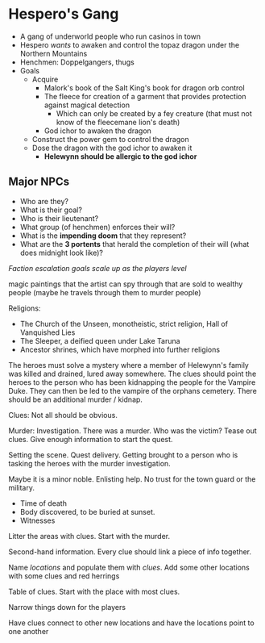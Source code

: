 # Hespero's Gang
- A gang of underworld people who run casinos in town
- Hespero *wants* to awaken and control the topaz dragon under the Northern Mountains
- Henchmen: Doppelgangers, thugs
- Goals
   - Acquire 
      - Malork's book of the Salt King's book for dragon orb control
      - The fleece for creation of a garment that provides protection against magical detection
         - Which can only be created by a fey creature (that must not know of the fleecemane lion's death)
      - God ichor to awaken the dragon
   - Construct the power gem to control the dragon
   - Dose the dragon with the god ichor to awaken it
      - **Helewynn should be allergic to the god ichor**




## Major NPCs
- Who are they?
- What is their goal?
- Who is their lieutenant?
- What group (of henchmen) enforces their will? 
- What is the **impending doom** that they represent?
- What are the **3 portents** that herald the completion of their will (what does midnight look like)?

*Faction escalation goals scale up as the players level*



magic paintings that the artist can spy through that are sold to wealthy people (maybe he travels through them to murder people)


Religions: 
- The Church of the Unseen, monotheistic, strict religion, Hall of Vanquished Lies
- The Sleeper, a deified queen under Lake Taruna
- Ancestor shrines, which have morphed into further religions






The heroes must solve a mystery where a member of Helewynn's family was killed and drained, lured away somewhere. The clues should point the heroes to the person who has been kidnapping the people for the Vampire Duke. They can then be led to the vampire of the orphans cemetery. There should be an additional murder / kidnap. 

Clues: Not all should be obvious. 

Murder: Investigation. There was a murder. Who was the victim? Tease out clues. Give enough information to start the quest. 

Setting the scene. Quest delivery. Getting brought to a person who is tasking the heroes with the murder investigation. 

Maybe it is a minor noble. Enlisting help. No trust for the town guard or the military. 

- Time of death
- Body discovered, to be buried at sunset. 
- Witnesses

Litter the areas with clues. Start with the murder. 

Second-hand information. Every clue should link a piece of info together. 

Name *locations* and populate them with *clues*. Add some other locations with some clues and red herrings

Table of clues. Start with the place with most clues. 

Narrow things down for the players

Have clues connect to other new locations and have the locations point to one another